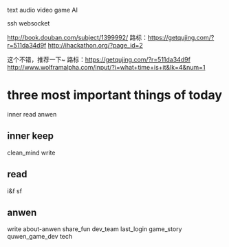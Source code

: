 text audio video game AI

ssh websocket

http://book.douban.com/subject/1399992/
路标：https://getqujing.com/?r=511da34d9f
http://ihackathon.org/?page_id=2

这个不错，推荐一下~  路标：https://getqujing.com/?r=511da34d9f﻿
http://www.wolframalpha.com/input/?i=what+time+is+it&lk=4&num=1

# three most important things of today
inner
read
anwen

## inner keep
clean_mind
write

## read
i&f
sf

## anwen
write about-anwen
share_fun
dev_team
last_login
game_story
quwen_game_dev
tech
